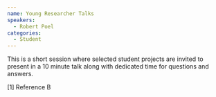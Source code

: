 ```yaml
---
name: Young Researcher Talks
speakers:
  - Robert Poel
categories:
  - Student
---
```


This is a short session where selected student projects are invited to present in a 10 minute talk along with dedicated time for questions and answers.

[1] Reference B

<!--- 
<iframe width="560" height="315" src="https://www.youtube.com/embed/PUl9bvLMDsw?si=_i0TxQtl0TTkZLSe" title="YouTube video player" frameborder="0" allow="accelerometer; autoplay; clipboard-write; encrypted-media; gyroscope; picture-in-picture; web-share" allowfullscreen></iframe>
-->